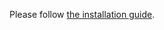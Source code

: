 Please follow <a href="https://ostechnix.com/how-to-install-miniconda-in-linux/" target="_blank">the installation guide</a>.